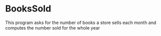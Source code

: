 # BooksSold
This program asks for the number of books a store sells each month and computes the number sold for the whole year 
